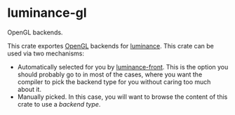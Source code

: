 # luminance-gl

<!-- cargo-sync-readme start -->

OpenGL backends.

This crate exportes [OpenGL](https://www.khronos.org/opengl/) backends for
[luminance](https://crates.io/crates/luminance). This crate can be used via two mechanisms:

- Automatically selected for you by [luminance-front](https://crates.io/crates/luminance-front). This is the option
  you should probably go to in most of the cases, where you want the compiler to pick the backend type for you
  without caring too much about it.
- Manually picked. In this case, you will want to browse the content of this crate to use a _backend type_.

<!-- cargo-sync-readme end -->
